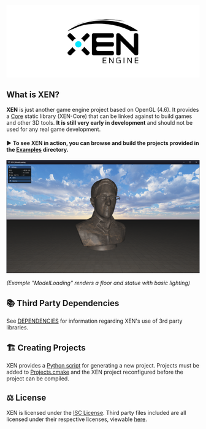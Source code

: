 ![](Docs/XENEngineBanner.png)

## What is XEN?

**XEN** is just another game engine project based on OpenGL (4.6). It provides a [Core](Core) static library (XEN-Core)
that
can be linked against to build games and other 3D tools. **It is still very early in development** and
should not be used for any real game development.

#### ▶️ To see XEN in action, you can browse and build the projects provided in the [Examples](Examples) directory.

![](Docs/ModelLoading.png)

*(Example "ModelLoading" renders a floor and statue with basic lighting)*

## 📚 Third Party Dependencies

See [DEPENDENCIES](DEPENDENCIES.md) for information regarding XEN's use of 3rd party libraries.

## 🏗️ Creating Projects

XEN provides a [Python script](Scripts/CreateNewProject.py) for generating a new project. Projects must be added
to [Projects.cmake](Projects.cmake)
and the XEN project reconfigured before the project can be compiled.

## ⚖️ License

XEN is licensed under the [ISC License](LICENSE). Third party files included are all licensed
under their respective licenses, viewable [here](Licenses).